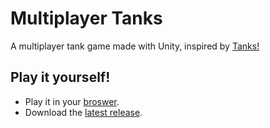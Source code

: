 # Multiplayer Tanks
A multiplayer tank game made with Unity, inspired by [Tanks!](https://nintendo.fandom.com/wiki/Tanks!)

## Play it yourself!
* Play it in your [broswer](https://hadley31.github.io/multiplayer-tanks).
* Download the [latest release](https://github.com/hadley31/multiplayer-tanks/releases/download/v0.0.4-alpha/Tanks.zip).
